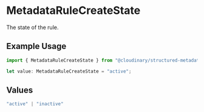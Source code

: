 # MetadataRuleCreateState

The state of the rule.

## Example Usage

```typescript
import { MetadataRuleCreateState } from "@cloudinary/structured-metadata/models/components";

let value: MetadataRuleCreateState = "active";
```

## Values

```typescript
"active" | "inactive"
```